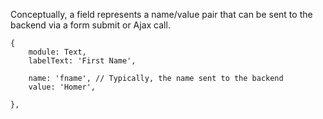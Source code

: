 Conceptually, a field represents a name/value pair that can be sent to 
the backend via a form submit or Ajax call.

    {
        module: Text,
        labelText: 'First Name',

        name: 'fname', // Typically, the name sent to the backend
        value: 'Homer', 

    }, 